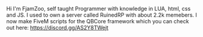 Hi I'm FjamZoo, self taught Programmer with knowledge in LUA, html, css and JS.
I used to own a server called RuinedRP with about 2.2k memebers.
I now make FiveM scripts for the QBCore framework which you can check out here: https://discord.gg/AS2Y8TWejt
